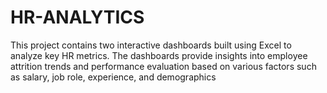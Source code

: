 # HR-ANALYTICS
This project contains two interactive dashboards built using Excel to analyze key HR metrics. The dashboards provide insights into employee attrition trends and performance evaluation based on various factors such as salary, job role, experience, and demographics
